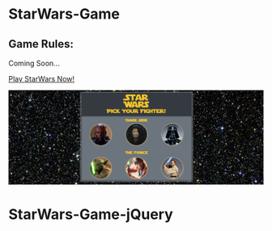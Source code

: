 # StarWars-Game

## Game Rules:
Coming Soon...

[Play StarWars Now!](https://dkayucf.github.io/StarWars-Game/)

 
 
![alt text](https://github.com/dkayucf/StarWars-Game/blob/master/assets/images/screenshot.png?raw=true "StarWars")
# StarWars-Game-jQuery
